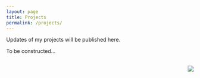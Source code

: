 ```yaml
---
layout: page
title: Projects
permalink: /projects/
---
```


Updates of my projects will be published here.

To be constructed...

<br>
<img src="http://ww3.sinaimg.cn/large/be5b4606jw1es1yq49f2oj208509oaaa.jpg" align="right">